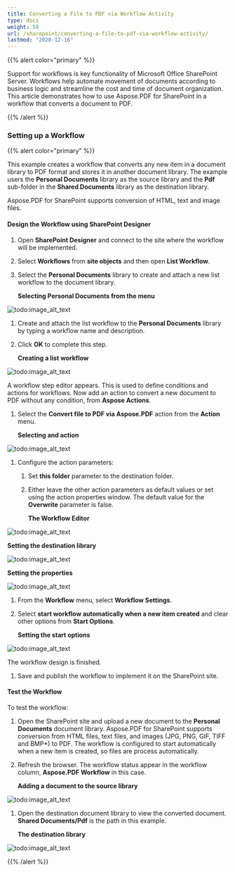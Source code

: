 ```yaml
---
title: Converting a File to PDF via Workflow Activity
type: docs
weight: 50
url: /sharepoint/converting-a-file-to-pdf-via-workflow-activity/
lastmod: "2020-12-16"
---
```


{{% alert color="primary" %}}

Support for workflows is key functionality of Microsoft Office SharePoint Server. Workflows help automate movement of documents according to business logic and streamline the cost and time of document organization. This article demonstrates how to use Aspose.PDF for SharePoint in a workflow that converts a document to PDF.

{{% /alert %}}
### **Setting up a Workflow**

{{% alert color="primary" %}}

This example creates a workflow that converts any new item in a document library to PDF format and stores it in another document library. The example users the **Personal Documents** library as the source library and the **Pdf** sub-folder in the **Shared Documents** library as the destination library.

Aspose.PDF for SharePoint supports conversion of HTML, text and image files.
#### **Design the Workflow using SharePoint Designer**
1. Open **SharePoint Designer** and connect to the site where the workflow will be implemented.
1. Select **Workflows** from **site objects** and then open **List Workflow**.
1. Select the **Personal Documents** library to create and attach a new list workflow to the document library.

   **Selecting Personal Documents from the menu**

![todo:image_alt_text](converting-a-file-to-pdf-via-workflow-activity_1.png)




1. Create and attach the list workflow to the **Personal Documents** library by typing a workflow name and description.
1. Click **OK** to complete this step.

   **Creating a list workflow**

![todo:image_alt_text](converting-a-file-to-pdf-via-workflow-activity_2.png)



A workflow step editor appears. This is used to define conditions and actions for workflows. Now add an action to convert a new document to PDF without any condition, from **Aspose Actions**.

1. Select the **Convert file to PDF via Aspose.PDF** action from the **Action** menu.

   **Selecting and action**

![todo:image_alt_text](converting-a-file-to-pdf-via-workflow-activity_3.png)




1. Configure the action parameters:
   1. Set **this folder** parameter to the destination folder.
   1. Either leave the other action parameters as default values or set using the action properties window. The default value for the **Overwrite** parameter is false.

      **The Workflow Editor**

![todo:image_alt_text](converting-a-file-to-pdf-via-workflow-activity_4.png)



**Setting the destination library**

![todo:image_alt_text](converting-a-file-to-pdf-via-workflow-activity_5.png)



**Setting the properties**

![todo:image_alt_text](converting-a-file-to-pdf-via-workflow-activity_6.png)




1. From the **Workflow** menu, select **Workflow Settings**.
1. Select **start workflow automatically when a new item created** and clear other options from **Start Options**.

   **Setting the start options**

![todo:image_alt_text](converting-a-file-to-pdf-via-workflow-activity_7.png)



The workflow design is finished.

1. Save and publish the workflow to implement it on the SharePoint site.
#### **Test the Workflow**
To test the workflow:

1. Open the SharePoint site and upload a new document to the **Personal Documents** document library.
   Aspose.PDF for SharePoint supports conversion from HTML files, text files, and images (JPG, PNG, GIF, TIFF and BMP*) to PDF. The workflow is configured to start automatically when a new item is created, so files are process automatically.
1. Refresh the browser.
   The workflow status appear in the workflow column, **Aspose.PDF Workflow** in this case.

   **Adding a document to the source library**

![todo:image_alt_text](converting-a-file-to-pdf-via-workflow-activity_8.png)




1. Open the destination document library to view the converted document. **Shared Documents/Pdf** is the path in this example.

   **The destination library**

![todo:image_alt_text](converting-a-file-to-pdf-via-workflow-activity_9.png)

{{% /alert %}}
